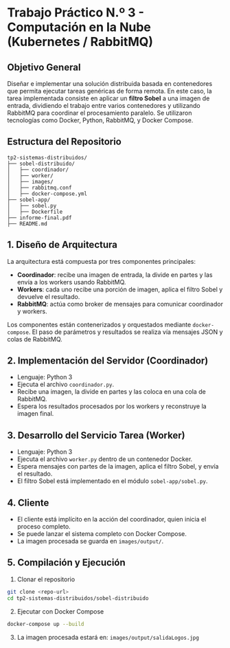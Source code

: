 # Trabajo Práctico N.º 3 - Computación en la Nube (Kubernetes / RabbitMQ)

## Objetivo General

Diseñar e implementar una solución distribuida basada en contenedores que permita ejecutar tareas genéricas de forma remota. En este caso, la tarea implementada consiste en aplicar un **filtro Sobel** a una imagen de entrada, dividiendo el trabajo entre varios contenedores y utilizando RabbitMQ para coordinar el procesamiento paralelo. Se utilizaron tecnologías como Docker, Python, RabbitMQ, y Docker Compose.

## Estructura del Repositorio

```
tp2-sistemas-distribuidos/
├── sobel-distribuido/
│   ├── coordinador/
│   ├── worker/
│   ├── images/
│   ├── rabbitmq.conf
│   ├── docker-compose.yml
├── sobel-app/
│   ├── sobel.py
│   ├── Dockerfile
├── informe-final.pdf
├── README.md
```

## 1. Diseño de Arquitectura

La arquitectura está compuesta por tres componentes principales:

* **Coordinador**: recibe una imagen de entrada, la divide en partes y las envía a los workers usando RabbitMQ.
* **Workers**: cada uno recibe una porción de imagen, aplica el filtro Sobel y devuelve el resultado.
* **RabbitMQ**: actúa como broker de mensajes para comunicar coordinador y workers.

Los componentes están contenerizados y orquestados mediante `docker-compose`. El paso de parámetros y resultados se realiza vía mensajes JSON y colas de RabbitMQ.

## 2. Implementación del Servidor (Coordinador)

* Lenguaje: Python 3
* Ejecuta el archivo `coordinador.py`.
* Recibe una imagen, la divide en partes y las coloca en una cola de RabbitMQ.
* Espera los resultados procesados por los workers y reconstruye la imagen final.

## 3. Desarrollo del Servicio Tarea (Worker)

* Lenguaje: Python 3
* Ejecuta el archivo `worker.py` dentro de un contenedor Docker.
* Espera mensajes con partes de la imagen, aplica el filtro Sobel, y envía el resultado.
* El filtro Sobel está implementado en el módulo `sobel-app/sobel.py`.

##  4. Cliente

* El cliente está implícito en la acción del coordinador, quien inicia el proceso completo.
* Se puede lanzar el sistema completo con Docker Compose.
* La imagen procesada se guarda en `images/output/`.


## 5. Compilación y Ejecución

1. Clonar el repositorio

```bash
git clone <repo-url>
cd tp2-sistemas-distribuidos/sobel-distribuido
```

2. Ejecutar con Docker Compose

```bash
docker-compose up --build
```

3. La imagen procesada estará en: `images/output/salidaLogos.jpg`
